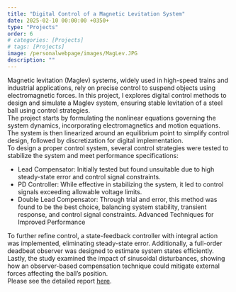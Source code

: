 ```yaml
---
title: "Digital Control of a Magnetic Levitation System"
date: 2025-02-10 00:00:00 +0350+
type: "Projects"
order: 6
# categories: [Projects]
# tags: [Projects]
image: /personalwebpage/images/MagLev.JPG
description: ""
---
```


Magnetic levitation (Maglev) systems, widely used in high-speed trains and industrial applications, rely on precise control to suspend objects using electromagnetic forces. In this project, I explores digital control methods to design and simulate a Maglev system, ensuring stable levitation of a steel ball using control strategies.  
The project starts by formulating the nonlinear equations governing the system dynamics, incorporating electromagnetics and motion equations. The system is then linearized around an equilibrium point to simplify control design, followed by discretization for digital implementation.  
To design a proper control system, several control strategies were tested to stabilize the system and meet performance specifications:
- Lead Compensator: Initially tested but found unsuitable due to high steady-state error and control signal constraints.
- PD Controller: While effective in stabilizing the system, it led to control signals exceeding allowable voltage limits.
- Double Lead Compensator: Through trial and error, this method was found to be the best choice, balancing system stability, transient response, and control signal constraints.
Advanced Techniques for Improved Performance  

To further refine control, a state-feedback controller with integral action was implemented, eliminating steady-state error. Additionally, a full-order deadbeat observer was designed to estimate system states efficiently.
Lastly, the study examined the impact of sinusoidal disturbances, showing how an observer-based compensation technique could mitigate external forces affecting the ball’s position.  
Please see the detailed report [here](https://drive.google.com/file/d/1xQh5nJXoT4ctpPv6nh52N7ffKvW3K0E3/view?usp=sharing).